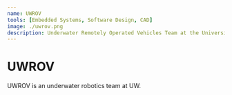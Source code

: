 ```yaml
---
name: UWROV
tools: [Embedded Systems, Software Design, CAD]
image: ./uwrov.png
description: Underwater Remotely Operated Vehicles Team at the University of Washington
---
```


# UWROV
UWROV is an underwater robotics team at UW. 